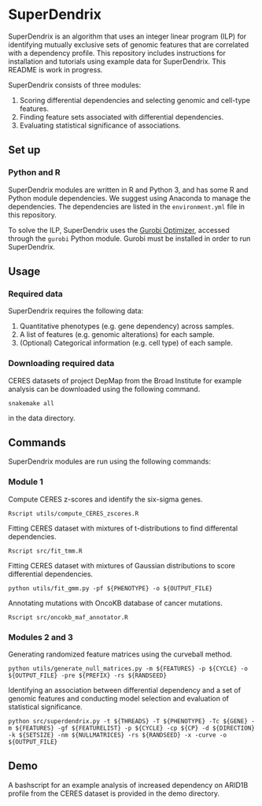 # SuperDendrix

SuperDendrix is an algorithm that uses an integer linear program (ILP) for identifying mutually exclusive sets of genomic features that are correlated with a dependency profile.
This repository includes instructions for installation and tutorials using example data for SuperDendrix.
This README is work in progress.

SuperDendrix consists of three modules:
1) Scoring differential dependencies and selecting genomic and cell-type features.
2) Finding feature sets associated with differential dependencies. 
3) Evaluating statistical significance of associations. 

## Set up

### Python and R
SuperDendrix modules are written in R and Python 3, and has some R and Python module dependencies. We suggest using Anaconda to manage the dependencies. The dependencies are listed in the `environment.yml` file in this repository.

To solve the ILP, SuperDendrix uses the [Gurobi Optimizer](http://www.gurobi.com/downloads/gurobi-optimizer), accessed through the `gurobi` Python module. Gurobi must be installed in order to run SuperDendrix.


## Usage

### Required data

SuperDendrix requires the following data:

1. Quantitative phenotypes (e.g. gene dependency) across samples.
2. A list of features (e.g. genomic alterations) for each sample.
3. (Optional) Categorical information (e.g. cell type) of each sample.

### Downloading required data

CERES datasets of project DepMap from the Broad Institute for example analysis can be downloaded using the following command.

    snakemake all
in the data directory.

## Commands

SuperDendrix modules are run using the following commands:

### Module 1

Compute CERES z-scores and identify the six-sigma genes.

    Rscript utils/compute_CERES_zscores.R

Fitting CERES dataset with mixtures of t-distributions to find differental dependencies.

    Rscript src/fit_tmm.R

Fitting CERES dataset with mixtures of Gaussian distributions to score differential dependencies.

    python utils/fit_gmm.py -pf ${PHENOTYPE} -o ${OUTPUT_FILE}

Annotating mutations with OncoKB database of cancer mutations.

    Rscript src/oncokb_maf_annotator.R

### Modules 2 and 3

Generating randomized feature matrices using the curveball method.

    python utils/generate_null_matrices.py -m ${FEATURES} -p ${CYCLE} -o ${OUTPUT_FILE} -pre ${PREFIX} -rs ${RANDSEED}

Identifying an association between differential dependency and a set of genomic features and conducting model selection and evaluation of statistical significance.

    python src/superdendrix.py -t ${THREADS} -T ${PHENOTYPE} -Tc ${GENE} -m ${FEATURES} -gf ${FEATURELIST} -p ${CYCLE} -cp ${CP} -d ${DIRECTION} -k ${SETSIZE} -nm ${NULLMATRICES} -rs ${RANDSEED} -x -curve -o ${OUTPUT_FILE}

## Demo
A bashscript for an example analysis of increased dependency on ARID1B profile from the CERES dataset is provided in the demo directory.

